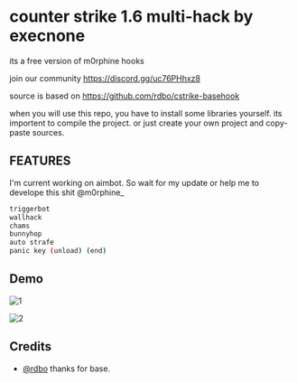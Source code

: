 
# counter strike 1.6 multi-hack by execnone

its a free version of m0rphine hooks 

join our community
https://discord.gg/uc76PHhxz8

source is based on https://github.com/rdbo/cstrike-basehook

when you will use this repo, you have to install some libraries yourself. its importent to compile the project.
or just create your own project and copy-paste sources.

## FEATURES

I'm current working on aimbot. So wait for my update or help me to develope this shit @m0rphine_ 

```bash
triggerbot
wallhack
chams
bunnyhop
auto strafe
panic key (unload) (end)
```

  
## Demo

![1](https://github.com/execnone/simple-cs-16-multihack/assets/107500228/cfa28d87-a94c-4434-92db-6ee3abfde6b8)

![2](https://github.com/execnone/simple-cs-16-multihack/assets/107500228/bd35659c-53d0-4b43-9aa8-15fd848cae1a)

  
## Credits

- [@rdbo](https://github.com/rdbo) thanks for base.


